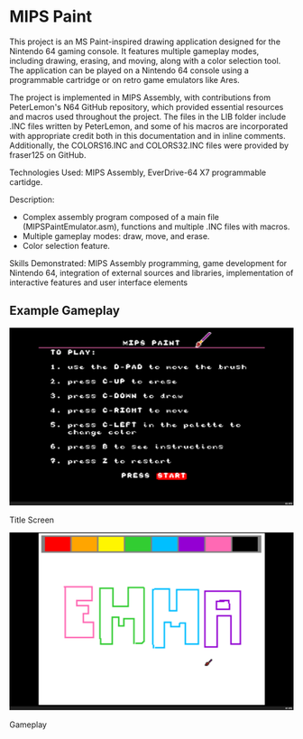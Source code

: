 # MIPS Paint

This project is an MS Paint-inspired drawing application designed for the Nintendo 64 gaming console. It features multiple gameplay modes, including drawing, erasing, and moving, along with a color selection tool. The application can be played on a Nintendo 64 console using a programmable cartridge or on retro game emulators like Ares.

The project is implemented in MIPS Assembly, with contributions from PeterLemon's N64 GitHub repository, which provided essential resources and macros used throughout the project. The files in the LIB folder include .INC files written by PeterLemon, and some of his macros are incorporated with appropriate credit both in this documentation and in inline comments. Additionally, the COLORS16.INC and COLORS32.INC files were provided by fraser125 on GitHub.

Technologies Used: MIPS Assembly, EverDrive-64 X7 programmable cartidge.

Description:
  - Complex assembly program composed of a main file (MIPSPaintEmulator.asm), functions and multiple .INC files with macros.
  - Multiple gameplay modes: draw, move, and erase.
  - Color selection feature.
  
Skills Demonstrated: MIPS Assembly programming, game development for Nintendo 64, integration of external sources and libraries, implementation of interactive features and user interface elements

## Example Gameplay
![](titleScreen.png)

Title Screen

![](gameplay.png)

Gameplay

